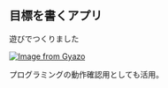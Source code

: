 ## 目標を書くアプリ

遊びでつくりました

[![Image from Gyazo](https://i.gyazo.com/3f34d04a9b6e243b1d25a2fe6246d255.gif)](https://gyazo.com/3f34d04a9b6e243b1d25a2fe6246d255)


プログラミングの動作確認用としても活用。
